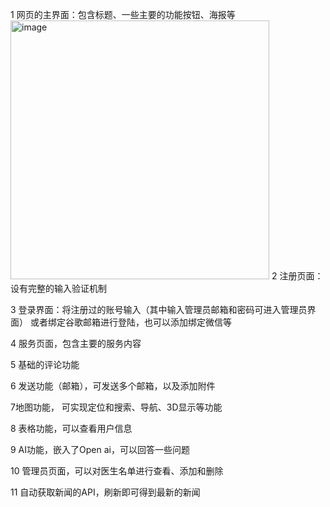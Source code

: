 
1 网页的主界面：包含标题、一些主要的功能按钮、海报等
<img width="414" alt="image" src="https://github.com/user-attachments/assets/90a8b550-3c0b-452a-8f7e-b836a6742259">
2 注册页面：设有完整的输入验证机制



3 登录界面：将注册过的账号输入（其中输入管理员邮箱和密码可进入管理员界面）
或者绑定谷歌邮箱进行登陆，也可以添加绑定微信等


4 服务页面，包含主要的服务内容

5 基础的评论功能

6 发送功能（邮箱），可发送多个邮箱，以及添加附件

7地图功能， 可实现定位和搜索、导航、3D显示等功能

8 表格功能，可以查看用户信息

9 AI功能，嵌入了Open ai，可以回答一些问题

10 管理员页面，可以对医生名单进行查看、添加和删除

11 自动获取新闻的API，刷新即可得到最新的新闻

